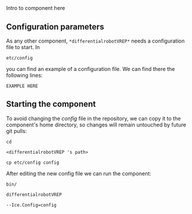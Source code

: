 ```
```
#
``` differentialrobotVREP
```
Intro to component here


## Configuration parameters
As any other component,
``` *differentialrobotVREP* ```
needs a configuration file to start. In

    etc/config

you can find an example of a configuration file. We can find there the following lines:

    EXAMPLE HERE

    
## Starting the component
To avoid changing the *config* file in the repository, we can copy it to the component's home directory, so changes will remain untouched by future git pulls:

    cd

``` <differentialrobotVREP 's path> ```

    cp etc/config config
    
After editing the new config file we can run the component:

    bin/

```differentialrobotVREP ```

    --Ice.Config=config
